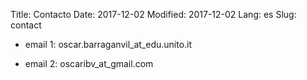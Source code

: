 Title: Contacto
Date: 2017-12-02
Modified: 2017-12-02
Lang: es
Slug: contact

* email 1: oscar.barraganvil_at_edu.unito.it

* email 2: oscaribv_at_gmail.com
